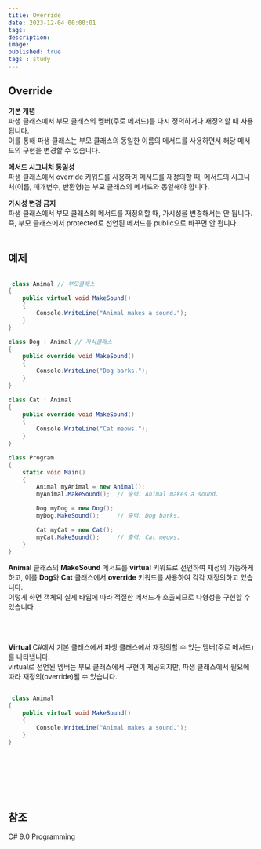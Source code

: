 ```yaml
---
title: Override
date: 2023-12-04 00:00:01 
tags: 
description:
image: 
published: true
tags : study
---
```


## Override

**기본 개념** <br>
파생 클래스에서 부모 클래스의 멤버(주로 메서드)를 다시 정의하거나 재정의할 때 사용됩니다. 
<br>이를 통해 파생 클래스는 부모 클래스의 동일한 이름의 메서드를 사용하면서 해당 메서드의 구현을 변경할 수 있습니다.
<br>

**메서드 시그니처 동일성** <br>
파생 클래스에서 override 키워드를 사용하여 메서드를 재정의할 때, 메서드의 시그니처(이름, 매개변수, 반환형)는 부모 클래스의 메서드와 동일해야 합니다.<br>

**가시성 변경 금지**<br>
 파생 클래스에서 부모 클래스의 메서드를 재정의할 때, 가시성을 변경해서는 안 됩니다.<br>
  즉, 부모 클래스에서 protected로 선언된 메서드를 public으로 바꾸면 안 됩니다.
 <br><br>



## 예제

```cs

 class Animal // 부모클래스
{
    public virtual void MakeSound()
    {
        Console.WriteLine("Animal makes a sound.");
    }
}

class Dog : Animal // 자식클래스
{
    public override void MakeSound()
    {
        Console.WriteLine("Dog barks.");
    }
}

class Cat : Animal
{
    public override void MakeSound()
    {
        Console.WriteLine("Cat meows.");
    }
}

class Program
{
    static void Main()
    {
        Animal myAnimal = new Animal();
        myAnimal.MakeSound();  // 출력: Animal makes a sound.

        Dog myDog = new Dog();
        myDog.MakeSound();     // 출력: Dog barks.

        Cat myCat = new Cat();
        myCat.MakeSound();     // 출력: Cat meows.
    }
}

```
**Animal** 클래스의 **MakeSound** 메서드를 **virtual** 키워드로 선언하여 재정의 가능하게 하고, 이를 **Dog**와 **Cat** 클래스에서 **override** 키워드를 사용하여 각각 재정의하고 있습니다. <br>
이렇게 하면 객체의 실제 타입에 따라 적절한 메서드가 호출되므로 다형성을 구현할 수 있습니다.

<br><br>

**Virtual**
 C#에서 기본 클래스에서 파생 클래스에서 재정의할 수 있는 멤버(주로 메서드)를 나타냅니다. <br>
 virtual로 선언된 멤버는 부모 클래스에서 구현이 제공되지만, 파생 클래스에서 필요에 따라 재정의(override)될 수 있습니다. <br>

```cs

 class Animal
{
    public virtual void MakeSound()
    {
        Console.WriteLine("Animal makes a sound.");
    }
}

```
<br><br><br><br><br>
## 참조 
C# 9.0 Programming